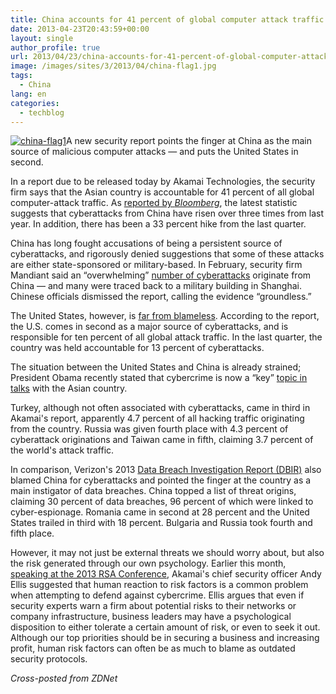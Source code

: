 ```yaml
---
title: China accounts for 41 percent of global computer attack traffic
date: 2013-04-23T20:43:59+00:00
layout: single
author_profile: true
url: 2013/04/23/china-accounts-for-41-percent-of-global-computer-attack-traffic/
image: /images/sites/3/2013/04/china-flag1.jpg
tags:
  - China
lang: en
categories: 
  - techblog
---
```

[![china-flag1](/images/2013/04/china-flag1-150x150.jpg)](/images/2013/04/china-flag1.jpg)A new security report points the finger at China as the main source of malicious computer attacks — and puts the United States in second. 

In a report due to be released today by Akamai Technologies, the security firm says that the Asian country is accountable for 41 percent of all global computer-attack traffic. As [reported by _Bloomberg_](http://www.bloomberg.com/news/2013-04-23/china-based-cyber-attacks-rise-at-meteoric-pace.html), the latest statistic suggests that cyberattacks from China have risen over three times from last year. In addition, there has been a 33 percent hike from the last quarter.

China has long fought accusations of being a persistent source of cyberattacks, and rigorously denied suggestions that some of these attacks are either state-sponsored or military-based. In February, security firm Mandiant said an “overwhelming” [number of cyberattacks](http://www.zdnet.com/chinese-military-linked-to-overwhelming-number-of-cyberattacks-7000011484/) originate from China — and many were traced back to a military building in Shanghai. Chinese officials dismissed the report, calling the evidence “groundless.”

The United States, however, is [far from blameless](http://www.zdnet.com/china-blames-cyber-attacks-on-us-us-wants-china-to-recognise-attacks-on-us-7000012466/). According to the report, the U.S. comes in second as a major source of cyberattacks, and is responsible for ten percent of all global attack traffic. In the last quarter, the country was held accountable for 13 percent of cyberattacks.

The situation between the United States and China is already strained; President Obama recently stated that cybercrime is now a “key” [topic in talks](http://www.zdnet.com/obama-cybersecurity-key-in-talks-with-china-7000012665/) with the Asian country.

Turkey, although not often associated with cyberattacks, came in third in Akamai's report, apparently 4.7 percent of all hacking traffic originating from the country. Russia was given fourth place with 4.3 percent of cyberattack originations and Taiwan came in fifth, claiming 3.7 percent of the world's attack traffic.

In comparison, Verizon's 2013 [Data Breach Investigation Report (DBIR)](http://www.zdnet.com/cn/china-main-source-of-cyberespionage-attacks-in-2012-7000014325/) also blamed China for cyberattacks and pointed the finger at the country as a main instigator of data breaches. China topped a list of threat origins, claiming 30 percent of data breaches, 96 percent of which were linked to cyber-espionage. Romania came in second at 28 percent and the United States trailed in third with 18 percent. Bulgaria and Russia took fourth and fifth place.

However, it may not just be external threats we should worry about, but also the risk generated through our own psychology. Earlier this month, [speaking at the 2013 RSA Conference](http://www.zdnet.com/akamais-chief-security-officer-talks-psychology-behind-risk-management-7000011975/), Akamai's chief security officer Andy Ellis suggested that human reaction to risk factors is a common problem when attempting to defend against cybercrime. Ellis argues that even if security experts warn a firm about potential risks to their networks or company infrastructure, business leaders may have a psychological disposition to either tolerate a certain amount of risk, or even to seek it out. Although our top priorities should be in securing a business and increasing profit, human risk factors can often be as much to blame as outdated security protocols.

_Cross-posted from ZDNet_